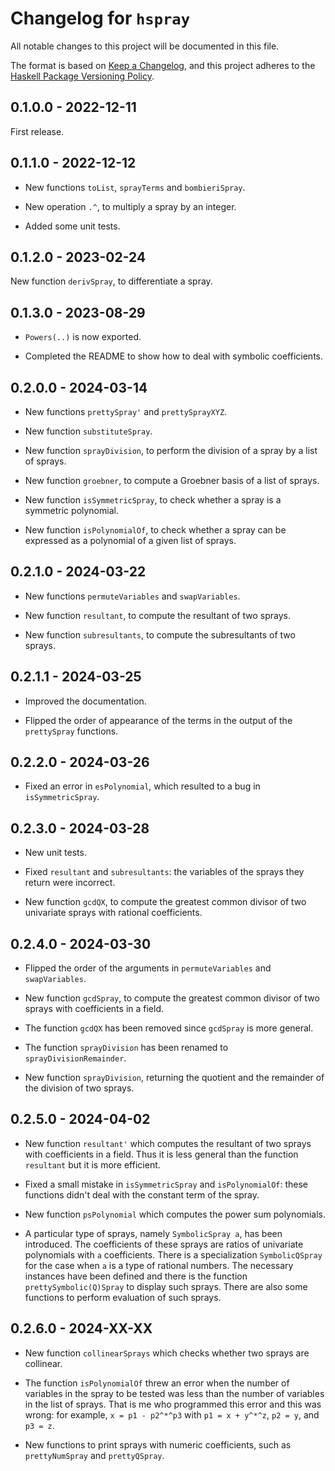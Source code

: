 # Changelog for `hspray`

All notable changes to this project will be documented in this file.

The format is based on [Keep a Changelog](https://keepachangelog.com/en/1.0.0/),
and this project adheres to the
[Haskell Package Versioning Policy](https://pvp.haskell.org/).


## 0.1.0.0 - 2022-12-11

First release.


## 0.1.1.0 - 2022-12-12

* New functions `toList`, `sprayTerms` and `bombieriSpray`.

* New operation `.^`, to multiply a spray by an integer.

* Added some unit tests.


## 0.1.2.0 - 2023-02-24

New function `derivSpray`, to differentiate a spray.


## 0.1.3.0 - 2023-08-29

* `Powers(..)` is now exported.

* Completed the README to show how to deal with symbolic coefficients.


## 0.2.0.0 - 2024-03-14

* New functions `prettySpray'` and `prettySprayXYZ`.

* New function `substituteSpray`.

* New function `sprayDivision`, to perform the division of a spray by a list of sprays.

* New function `groebner`, to compute a Groebner basis of a list of sprays.

* New function `isSymmetricSpray`, to check whether a spray is a symmetric polynomial.

* New function `isPolynomialOf`, to check whether a spray can be expressed as a polynomial of a given list of sprays.


## 0.2.1.0 - 2024-03-22

* New functions `permuteVariables` and `swapVariables`.

* New function `resultant`, to compute the resultant of two sprays.

* New function `subresultants`, to compute the subresultants of two sprays.


## 0.2.1.1 - 2024-03-25

* Improved the documentation.

* Flipped the order of appearance of the terms in the output of the `prettySpray` functions.


## 0.2.2.0 - 2024-03-26

* Fixed an error in `esPolynomial`, which resulted to a bug in `isSymmetricSpray`.


## 0.2.3.0 - 2024-03-28

* New unit tests.

* Fixed `resultant` and `subresultants`: the variables of the sprays they return were incorrect.

* New function `gcdQX`, to compute the greatest common divisor of two univariate sprays with rational coefficients.


## 0.2.4.0 - 2024-03-30

* Flipped the order of the arguments in `permuteVariables` and `swapVariables`.

* New function `gcdSpray`, to compute the greatest common divisor of two sprays with coefficients in a field. 

* The function `gcdQX` has been removed since `gcdSpray` is more general.

* The function `sprayDivision` has been renamed to `sprayDivisionRemainder`.

* New function `sprayDivision`, returning the quotient and the remainder of the division of two sprays.


## 0.2.5.0 - 2024-04-02

* New function `resultant'` which computes the resultant of two sprays with coefficients in a field. 
Thus it is less general than the function `resultant` but it is more efficient. 

* Fixed a small mistake in `isSymmetricSpray` and `isPolynomialOf`: these functions didn't deal with 
the constant term of the spray.

* New function `psPolynomial` which computes the power sum polynomials.

* A particular type of sprays, namely `SymbolicSpray a`, has been introduced. The coefficients of 
these sprays are ratios of univariate polynomials with `a` coefficients. There is a specialization 
`SymbolicQSpray` for the case when `a` is a type of rational numbers. The necessary instances have 
been defined and there is the function `prettySymbolic(Q)Spray` to display such sprays. There are 
also some functions to perform evaluation of such sprays.


## 0.2.6.0 - 2024-XX-XX

* New function `collinearSprays` which checks whether two sprays are collinear.

* The function `isPolynomialOf` threw an error when the number of variables in the spray 
to be tested was less than the number of variables in the list of sprays. That is me who 
programmed this error and this was wrong: for example, `x = p1 - p2^*^p3` with `p1 = x + y^*^z`, 
`p2 = y`, and `p3 = z`.

* New functions to print sprays with numeric coefficients, such as `prettyNumSpray` and 
`prettyQSpray`.
